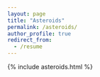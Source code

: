 ```yaml
---
layout: page
title: "Asteroids"
permalink: /asteroids/
author_profile: true
redirect_from:
  - /resume
---
```


{% include asteroids.html %}
